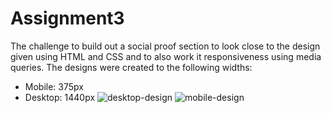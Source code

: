 # Assignment3
The challenge to build out a social proof section to look close to the design given using HTML and CSS and to also work it responsiveness using media queries. 
The designs were created to the following widths:
- Mobile: 375px
- Desktop: 1440px
![desktop-design](https://user-images.githubusercontent.com/114352112/212299915-48ab0830-7cac-4d5b-82c6-ad020915fd83.jpg)
![mobile-design](https://user-images.githubusercontent.com/114352112/212299928-7c3f9ad3-eaa2-44ed-a845-1141195cf0a8.jpg)
